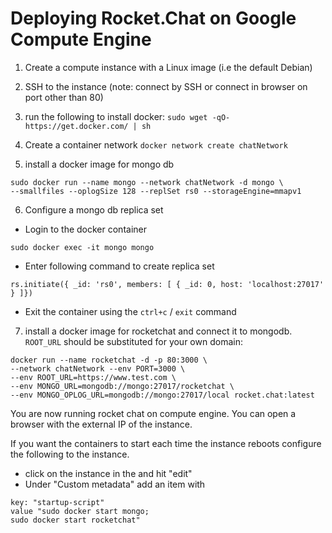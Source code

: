 # Deploying Rocket.Chat on Google Compute Engine

1. Create a compute instance with a Linux image (i.e the default Debian)

2. SSH to the instance (note: connect by SSH or connect in browser on port other than 80)

3. run the following to install docker:
    `sudo wget -qO- https://get.docker.com/ | sh`

4. Create a container network
    `docker network create chatNetwork`

5. install a docker image for mongo db

```
sudo docker run --name mongo --network chatNetwork -d mongo \
--smallfiles --oplogSize 128 --replSet rs0 --storageEngine=mmapv1
```

6. Configure a mongo db replica set
- Login to the docker container

```
sudo docker exec -it mongo mongo
```

- Enter following command to create replica set

```
rs.initiate({ _id: 'rs0', members: [ { _id: 0, host: 'localhost:27017' } ]})
```

- Exit the container using the `ctrl+c` / `exit` command

7. install a docker image for rocketchat and connect it to mongodb. `ROOT_URL` should be substituted for your own domain:

```
docker run --name rocketchat -d -p 80:3000 \
--network chatNetwork --env PORT=3000 \
--env ROOT_URL=https://www.test.com \
--env MONGO_URL=mongodb://mongo:27017/rocketchat \
--env MONGO_OPLOG_URL=mongodb://mongo:27017/local rocket.chat:latest
```

You are now running rocket chat on compute engine. You can open a browser with the external IP of the instance.

If you want the containers to start each time the instance reboots configure the following to the instance.

- click on the instance in the and hit "edit"
- Under "Custom metadata" add an item with

```
key: "startup-script"
value "sudo docker start mongo;
sudo docker start rocketchat"
```
